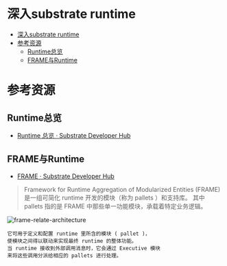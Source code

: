 # 深入substrate runtime

<!--ts-->
* [深入substrate runtime](#深入substrate-runtime)
* [参考资源](#参考资源)
   * [Runtime总览](#runtime总览)
   * [FRAME与Runtime](#frame与runtime)

<!-- Created by https://github.com/ekalinin/github-markdown-toc -->
<!-- Added by: runner, at: Wed Jul 27 11:49:32 UTC 2022 -->

<!--te-->

# 参考资源

## Runtime总览

- [Runtime 总览 · Substrate Developer Hub](https://core.tetcoin.org/docs/zh-CN/knowledgebase/runtime/)

## FRAME与Runtime

- [FRAME · Substrate Developer Hub](https://core.tetcoin.org/docs/zh-CN/knowledgebase/runtime/frame)

> Framework for Runtime Aggregation of Modularized Entities (FRAME) 是一组可简化 runtime 开发的模块（称为 pallets ）和支持库。 其中 pallets
> 指的是 FRAME 中那些单一功能模块，承载着特定业务逻辑。

![frame-relate-architecture](kroki-excalidraw:../../../../../materials/frame_relate_architecture.excalidraw)

```admonish info title='Runtime 库把所有 pallets 组件整合起来。 '
它可用于定义和配置 runtime 里所含的模块 ( pallet )，
使模块之间得以联动来实现最终 runtime 的整体功能。 
当 runtime 接收到外部调用消息时，它会通过 Executive 模块
来将这些调用分派给相应的 pallets 进行处理。
```
